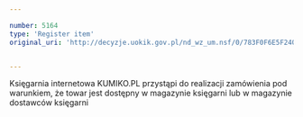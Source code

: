 ```yaml
---

number: 5164
type: 'Register item'
original_uri: 'http://decyzje.uokik.gov.pl/nd_wz_um.nsf/0/783F0F6E5F240238C1257BC500246DE9?OpenDocument'


---
```


Księgarnia internetowa KUMIKO.PL przystąpi do realizacji zamówienia pod warunkiem, że towar jest dostępny w magazynie księgarni lub w magazynie dostawców księgarni
